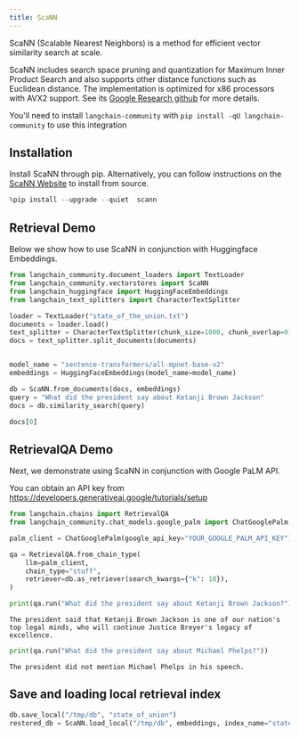 ```yaml
---
title: ScaNN
---
```


ScaNN (Scalable Nearest Neighbors) is a method for efficient vector similarity search at scale.

ScaNN includes search space pruning and quantization for Maximum Inner Product Search and also supports other distance functions such as Euclidean distance. The implementation is optimized for x86 processors with AVX2 support. See its [Google Research github](https://github.com/google-research/google-research/tree/master/scann) for more details.

You'll need to install `langchain-community` with `pip install -qU langchain-community` to use this integration

## Installation
Install ScaNN through pip. Alternatively, you can follow instructions on the [ScaNN Website](https://github.com/google-research/google-research/tree/master/scann#building-from-source) to install from source.


```python
%pip install --upgrade --quiet  scann
```

## Retrieval Demo

Below we show how to use ScaNN in conjunction with Huggingface Embeddings.


```python
from langchain_community.document_loaders import TextLoader
from langchain_community.vectorstores import ScaNN
from langchain_huggingface import HuggingFaceEmbeddings
from langchain_text_splitters import CharacterTextSplitter

loader = TextLoader("state_of_the_union.txt")
documents = loader.load()
text_splitter = CharacterTextSplitter(chunk_size=1000, chunk_overlap=0)
docs = text_splitter.split_documents(documents)


model_name = "sentence-transformers/all-mpnet-base-v2"
embeddings = HuggingFaceEmbeddings(model_name=model_name)

db = ScaNN.from_documents(docs, embeddings)
query = "What did the president say about Ketanji Brown Jackson"
docs = db.similarity_search(query)

docs[0]
```

## RetrievalQA Demo

Next, we demonstrate using ScaNN in conjunction with Google PaLM API.

You can obtain an API key from https://developers.generativeai.google/tutorials/setup


```python
from langchain.chains import RetrievalQA
from langchain_community.chat_models.google_palm import ChatGooglePalm

palm_client = ChatGooglePalm(google_api_key="YOUR_GOOGLE_PALM_API_KEY")

qa = RetrievalQA.from_chain_type(
    llm=palm_client,
    chain_type="stuff",
    retriever=db.as_retriever(search_kwargs={"k": 10}),
)
```


```python
print(qa.run("What did the president say about Ketanji Brown Jackson?"))
```
```output
The president said that Ketanji Brown Jackson is one of our nation's top legal minds, who will continue Justice Breyer's legacy of excellence.
```

```python
print(qa.run("What did the president say about Michael Phelps?"))
```
```output
The president did not mention Michael Phelps in his speech.
```
## Save and loading local retrieval index


```python
db.save_local("/tmp/db", "state_of_union")
restored_db = ScaNN.load_local("/tmp/db", embeddings, index_name="state_of_union")
```
